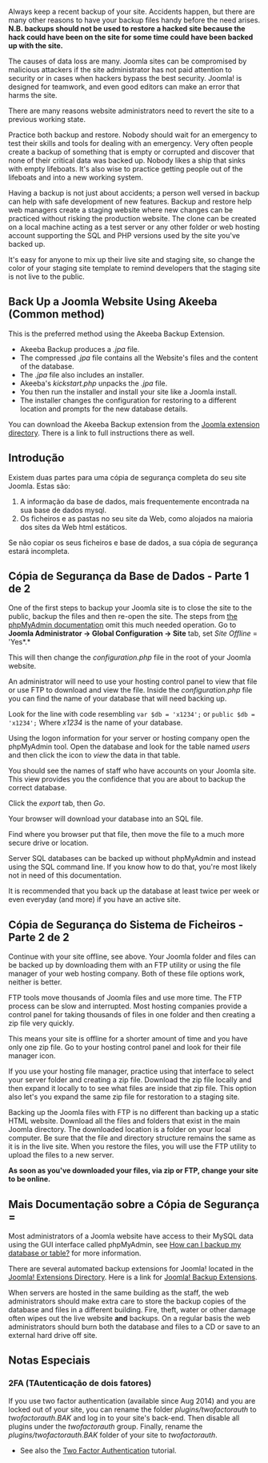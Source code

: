 <!-- Filename: Backup_Basics_for_a_Joomla!_Web_Site / Display title: Elementar das Cópias de Segurança para o Joomla! - Site da 
Web -->

Always keep a recent backup of your site. Accidents happen, but there
are many other reasons to have your backup files handy before the need
arises. **N.B. backups should not be used to restore a hacked site
because the hack could have been on the site for some time could have
been backed up with the site.**

The causes of data loss are many. Joomla sites can be compromised by
malicious attackers if the site administrator has not paid attention to
security or in cases when hackers bypass the best security. Joomla! is
designed for teamwork, and even good editors can make an error that
harms the site.

There are many reasons website administrators need to revert the site to
a previous working state.

Practice both backup and restore. Nobody should wait for an emergency to
test their skills and tools for dealing with an emergency. Very often
people create a backup of something that is empty or corrupted and
discover that none of their critical data was backed up. Nobody likes a
ship that sinks with empty lifeboats. It's also wise to practice getting
people out of the lifeboats and into a new working system.

Having a backup is not just about accidents; a person well versed in
backup can help with safe development of new features. Backup and
restore help web managers create a staging website where new changes can
be practiced without risking the production website. The clone can be
created on a local machine acting as a test server or any other folder
or web hosting account supporting the SQL and PHP versions used by the
site you've backed up.

It's easy for anyone to mix up their live site and staging site, so
change the color of your staging site template to remind developers that
the staging site is not live to the public.

## Back Up a Joomla Website Using Akeeba (Common method)

This is the preferred method using the Akeeba Backup Extension.

- Akeeba Backup produces a *.jpa* file.
- The compressed *.jpa* file contains all the Website's files and the
  content of the database.
- The *.jpa* file also includes an installer.
- Akeeba's *kickstart.php* unpacks the *.jpa* file.
- You then run the installer and install your site like a Joomla
  install.
- The installer changes the configuration for restoring to a different
  location and prompts for the new database details.

You can download the Akeeba Backup extension from the <a
href="https://extensions.joomla.org/extensions/extension/access-a-security/site-security/akeeba-backup/"
class="external text" target="_blank" rel="noreferrer noopener">Joomla
extension directory</a>. There is a link to full instructions there as
well.

## Introdução

Existem duas partes para uma cópia de segurança completa do seu site
Joomla. Estas são:

1.  A informação da base de dados, mais frequentemente encontrada na sua
    base de dados mysql.
1.  Os ficheiros e as pastas no seu site da Web, como alojados na
    maioria dos sites da Web html estáticos.

Se não copiar os seus ficheiros e base de dados, a sua cópia de
segurança estará incompleta.

## Cópia de Segurança da Base de Dados - Parte 1 de 2

One of the first steps to backup your Joomla site is to close the site
to the public, backup the files and then re-open the site. The steps
from <a href="https://docs.phpmyadmin.net/en/latest/index.html"
class="external text" target="_blank"
rel="nofollow noreferrer noopener">the phpMyAdmin documentation</a> omit
this much needed operation. Go to **Joomla Administrator **→** Global
Configuration **→** Site** tab, set *Site Offline* = 'Yes*.*

This will then change the *configuration.php* file in the root of your
Joomla website.

An administrator will need to use your hosting control panel to view
that file or use FTP to download and view the file. Inside the
*configuration.php* file you can find the name of your database that
will need backing up.

Look for the line with code resembling `var $db = 'x1234';` or
`public $db = 'x1234';` Where *x1234* is the name of your database.

Using the logon information for your server or hosting company open the
phpMyAdmin tool. Open the database and look for the table named *users*
and then click the icon to *view* the data in that table.

You should see the names of staff who have accounts on your Joomla site.
This view provides you the confidence that you are about to backup the
correct database.

Click the *export* tab, then *Go*.

Your browser will download your database into an SQL file.

Find where you browser put that file, then move the file to a much more
secure drive or location.

Server SQL databases can be backed up without phpMyAdmin and instead
using the SQL command line. If you know how to do that, you're most
likely not in need of this documentation.

It is recommended that you back up the database at least twice per week
or even everyday (and more) if you have an active site.

## Cópia de Segurança do Sistema de Ficheiros - Parte 2 de 2

Continue with your site offline, see above. Your Joomla folder and files
can be backed up by downloading them with an FTP utility or using the
file manager of your web hosting company. Both of these file options
work, neither is better.

FTP tools move thousands of Joomla files and use more time. The FTP
process can be slow and interrupted. Most hosting companies provide a
control panel for taking thousands of files in one folder and then
creating a zip file very quickly.

This means your site is offline for a shorter amount of time and you
have only one zip file. Go to your hosting control panel and look for
their file manager icon.

If you use your hosting file manager, practice using that interface to
select your server folder and creating a zip file. Download the zip file
locally and then expand it locally to to see what files are inside that
zip file. This option also let's you expand the same zip file for
restoration to a staging site.

Backing up the Joomla files with FTP is no different than backing up a
static HTML website. Download all the files and folders that exist in
the main Joomla directory. The downloaded location is a folder on your
local computer. Be sure that the file and directory structure remains
the same as it is in the live site. When you restore the files, you will
use the FTP utility to upload the files to a new server.

**As soon as you've downloaded your files, via zip or FTP, change your
site to be online.**

## Mais Documentação sobre a Cópia de Segurança =

Most administrators of a Joomla website have access to their MySQL data
using the GUI interface called phpMyAdmin, see <a
href="https://docs.phpmyadmin.net/en/latest/faq.html#how-can-i-backup-my-database-or-table"
class="external text" target="_blank"
rel="nofollow noreferrer noopener">How can I backup my database or
table?</a> for more information.

There are several automated backup extensions for Joomla! located in the
<a href="https://extensions.joomla.org/" class="external text"
target="_blank" rel="noreferrer noopener">Joomla! Extensions
Directory</a>. Here is a link for <a
href="https://extensions.joomla.org/extension/?searchall=backup&amp;controller=filter"
class="external text" target="_blank" rel="noreferrer noopener">Joomla!
Backup Extensions</a>.

When servers are hosted in the same building as the staff, the web
administrators should make extra care to store the backup copies of the
database and files in a different building. Fire, theft, water or other
damage often wipes out the live website **and** backups. On a regular
basis the web administrators should burn both the database and files to
a CD or save to an external hard drive off site.

## Notas Especiais

### 2FA (TAutenticação de dois fatores)

If you use two factor authentication (available since Aug 2014) and you
are locked out of your site, you can rename the folder
*plugins/twofactorauth* to *twofactorauth.BAK* and log in to your site's
back-end. Then disable all plugins under the *twofactorauth* group.
Finally, rename the *plugins/twofactorauth.BAK* folder of your site to
*twofactorauth*.

- See also the [Two Factor
  Authentication](https://docs.joomla.org/J3.x:Two_Factor_Authentication "Special:MyLanguage/J3.x:Two Factor Authentication")
  tutorial.
